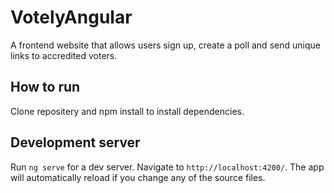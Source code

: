# VotelyAngular

A frontend website that allows users sign up, create a poll and send unique links to accredited voters.

## How to run
Clone repositery and npm install to install dependencies.


## Development server

Run `ng serve` for a dev server. Navigate to `http://localhost:4200/`. The app will automatically reload if you change any of the source files.

